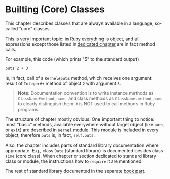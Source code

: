 # Builting (Core) Classes

This chapter describes classes that are always available in a language, so-called "core" classes.

This is very important topic: in Ruby everything is object, and all expressions except those listed in [dedicated chapter](../language/control-expressions.md) are in fact method calls.

For example, this code (which prints "5" to the standard output)

    puts 2 + 3

Is, in fact, call of a `Kernel#puts` method, which receives one argument: result of `Integer#+` method of object `2` with argument `3`.

> **Note**: Documentation convention is to write instance methods as `ClassName#method_name`, and class methods as `ClassName.method_name` to clearly distinguish them. `#` is NOT used to call methods in Ruby programs.

The structure of chapter mostly obvious. One important thing to notice: most "basic" methods, available everywhere without target object (like `puts`, or `exit`) are described in [`Kernel` module](builtin/core.md#kernel). This module is included in every object, therefore `puts` is, in fact, `self.puts`.

Also, the chapter includes parts of standard library documentation where appropriate. E.g., class `Date` (standard library) is documented besides class `Time` (core class). When chapter or section dedicated to standard library class or module, the instructions how to `require` it are mentioned.

The rest of standard library documented in the separate [book part](./stlib.md).